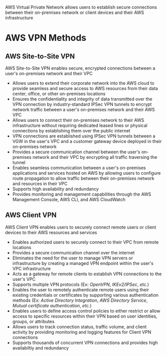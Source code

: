 AWS Virtual Private Network allows users to establish secure connections between their on-premises network or client devices and their AWS infrastructure

# AWS VPN Methods

## AWS Site-to-Site VPN

AWS Site-to-Site VPN enables secure, encrypted connections between a user's on-premises network and their VPC

* Allows users to extend their corporate network into the AWS cloud to provide seamless and secure access to AWS resources from their data center, office, or other on-premises locations
* Ensures the confidentiality and integrity of data transmitted over the VPN connection by industry-standard IPSec VPN tunnels to encrypt network traffic between a user's on-premises network and their AWS VPC
* Allows users to connect their on-premises network to their AWS infrastructure without requiring dedicated leased lines or physical connections by establishing them over the public internet
* VPN connections are established using IPSec VPN tunnels between a VGW in the user's VPC and a customer gateway device deployed in their on-premises network
* Provides a secure communication channel between the user's on-premises network and their VPC by encrypting all traffic traversing the tunnel
* Enables seamless communication between a user's on-premises applications and services hosted on AWS by allowing users to configure route propagation to allow traffic between their on-premises network and resources in their VPC
* Supports high availability and redundancy
* Provides monitoring and management capabilities through the AWS Management Console, AWS CLI, and AWS CloudWatch

## AWS Client VPN

AWS Client VPN enables users to securely connect remote users or client devices to their AWS resources and services

* Enables authorized users to securely connect to their VPC from remote locations
* Provides a secure communication channel over the internet
* Eliminates the need for the user to manage VPN servers or infrastructure by creating a managed VPN endpoint within the user's VPC infrastructure
* Acts as a gateway for remote clients to establish VPN connections to the user's VPC
* Supports multiple VPN protocols (Ex: *OpenVPN*, *IKEv2/IPSec*, *etc.*)
* Enables the user to remotely authenticate remote users using their existing credentials or certificates by supporting various authentication methods (Ex: *Active Directory Integration*, *AWS Directory Service*, *Mutual certificate authentication*, *etc.*)
* Enables users to define access control policies to either restrict or allow access to specific resources within their VPN based on user identities, groups, or attributes
* Allows users to track connection status, traffic volume, and client activity by providing monitoring and logging features for Client VPN connections
* Supports thousands of concurrent VPN connections and provides high availabiltiy and redundancy
